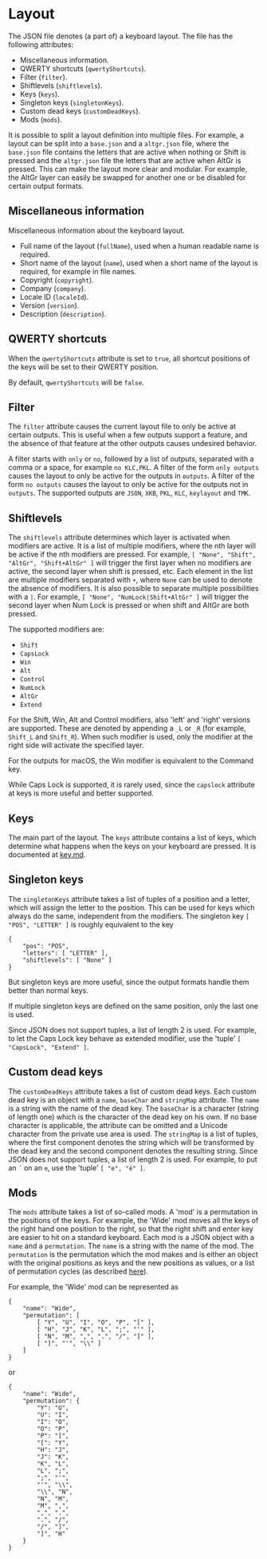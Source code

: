 Layout
======

The JSON file denotes (a part of) a keyboard layout. The file has the following attributes:

* Miscellaneous information.
* QWERTY shortcuts (`qwertyShortcuts`).
* Filter (`filter`).
* Shiftlevels (`shiftlevels`).
* Keys (`keys`).
* Singleton keys (`singletonKeys`).
* Custom dead keys (`customDeadKeys`).
* Mods (`mods`).

It is possible to split a layout definition into multiple files.
For example, a layout can be split into a `base.json` and a `altgr.json` file, where the `base.json` file contains the letters that are active when nothing or Shift is pressed and the `altgr.json` file the letters that are active when AltGr is pressed.
This can make the layout more clear and modular.
For example, the AltGr layer can easily be swapped for another one or be disabled for certain output formats.

Miscellaneous information
-------------------------

Miscellaneous information about the keyboard layout.

* Full name of the layout (`fullName`), used when a human readable name is required.
* Short name of the layout (`name`), used when a short name of the layout is required, for example in file names.
* Copyright (`copyright`).
* Company (`company`).
* Locale ID (`localeId`).
* Version (`version`).
* Description (`description`).

QWERTY shortcuts
----------------

When the `qwertyShortcuts` attribute is set to `true`, all shortcut positions of the keys will be set to their QWERTY position.

By default, `qwertyShortcuts` will be `false`.

Filter
------

The `filter` attribute causes the current layout file to only be active at certain outputs.
This is useful when a few outputs support a feature, and the absence of that feature at the other outputs causes undesired behavior.

A filter starts with `only` or `no`, followed by a list of outputs, separated with a comma or a space, for example `no KLC,PKL`. A filter of the form `only outputs` causes the layout to only be active for the outputs in `outputs`.
A filter of the form `no outputs` causes the layout to only be active for the outputs not in `outputs`.
The supported outputs are `JSON`, `XKB`, `PKL`, `KLC`, `keylayout` and `TMK`.

Shiftlevels
-----------

The `shiftlevels` attribute determines which layer is activated when modifiers are active.
It is a list of multiple modifiers, where the nth layer will be active if the nth modifiers are pressed.
For example, `[ "None", "Shift", "AltGr", "Shift+AltGr" ]` will trigger the first layer when no modifiers are active, the second layer when shift is pressed, etc.
Each element in the list are multiple modifiers separated with `+`, where `None` can be used to denote the absence of modifiers.
It is also possible to separate multiple possibilities with a `|`.
For example, `[ "None", "NumLock|Shift+AltGr" ]` will trigger the second layer when Num Lock is pressed or when shift and AltGr are both pressed.

The supported modifiers are:

* `Shift`
* `CapsLock`
* `Win`
* `Alt`
* `Control`
* `NumLock`
* `AltGr`
* `Extend`

For the Shift, Win, Alt and Control modifiers, also 'left' and 'right' versions are supported.
These are denoted by appending a `_L` or `_R` (for example, `Shift_L` and `Shift_R`).
When such modifier is used, only the modifier at the right side will activate the specified layer.

For the outputs for macOS, the Win modifier is equivalent to the Command key.

While Caps Lock is supported, it is rarely used, since the `capslock` attribute at keys is more useful and better supported.

Keys
----

The main part of the layout.
The `keys` attribute contains a list of keys, which determine what happens when the keys on your keyboard are pressed.
It is documented at [key.md](key.md).

Singleton keys
--------------

The `singletonKeys` attribute takes a list of tuples of a position and a letter, which will assign the letter to the position.
This can be used for keys which always do the same, independent from the modifiers.
The singleton key `[ "POS", "LETTER" ]` is roughly equivalent to the key

    {
        "pos": "POS",
        "letters": [ "LETTER" ],
        "shiftlevels": [ "None" ]
    }

But singleton keys are more useful, since the output formats handle them better than normal keys.

If multiple singleton keys are defined on the same position, only the last one is used.

Since JSON does not support tuples, a list of length 2 is used.
For example, to let the Caps Lock key behave as extended modifier, use the 'tuple' `[ "CapsLock", "Extend" ]`.

Custom dead keys
----------------

The `customDeadKeys` attribute takes a list of custom dead keys.
Each custom dead key is an object with a `name`, `baseChar` and `stringMap` attribute.
The `name` is a string with the name of the dead key.
The `baseChar` is a character (string of length one) which is the character of the dead key on his own.
If no base character is applicable, the attribute can be omitted and a Unicode character from the private use area is used.
The `stringMap` is a list of tuples, where the first component denotes the string which will be transformed by the dead key and the second component denotes the resulting string.
Since JSON does not support tuples, a list of length 2 is used.
For example, to put an `´` on an `e`, use the 'tuple' `[ "e", "é" ]`.

Mods
----

The `mods` attribute takes a list of so-called mods.
A 'mod' is a permutation in the positions of the keys.
For example, the 'Wide' mod moves all the keys of the right hand one position to the right, so that the right shift and enter key are easier to hit on a standard keyboard.
Each mod is a JSON object with a `name` and a `permutation`.
The `name` is a string with the name of the mod.
The `permutation` is the permutation which the mod makes and is either an object with the original positions as keys and the new positions as values, or a list of permutation cycles (as described [here](https://en.wikipedia.org/wiki/Permutation#Cycle_notation)).

For example, the 'Wide' mod can be represented as

    {
        "name": "Wide",
        "permutation": [
            [ "Y", "U", "I", "O", "P", "[" ],
            [ "H", "J", "K", "L", ";", "'" ],
            [ "N", "M", ",", ".", "/", "]" ],
            [ "]", "'", "\\" ]
        ]
    }

or

    {
        "name": "Wide",
        "permutation": {
            "Y": "U",
            "U": "I",
            "I": "O",
            "O": "P",
            "P": "[",
            "[": "Y",
            "H": "J",
            "J": "K",
            "K", "L",
            "L", ";",
            ";", "'",
            "'", "\\",
            "\\", "N",
            "N", "M",
            "M", ",",
            ",", ".",
            ".", "/",
            "/", "]",
            "]", "H"
        }
    }
